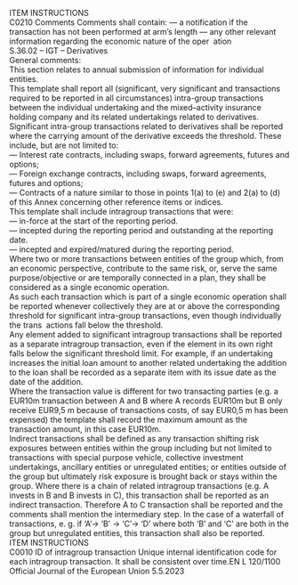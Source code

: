  
ITEM  INSTRUCTIONS  
C0210  Comments  Comments shall contain: 
— a notification if the transaction has not been performed at arm’s length 
— any other relevant information regarding the economic nature of the oper ­
ation  
S.36.02 – IGT – Derivatives  
General comments:  
This section relates to annual submission of information for individual entities.  
This template shall report all (significant, very significant and transactions required to be reported in all circumstances) 
intra-group transactions between the individual undertaking and the mixed–activity insurance holding company and its 
related undertakings related to derivatives. Significant intra-group transactions related to derivatives shall be reported 
where the carrying amount of the derivative exceeds the threshold. These include, but are not limited to:  
— Interest rate contracts, including swaps, forward agreements, futures and options;  
— Foreign exchange contracts, including swaps, forward agreements, futures and options;  
— Contracts of a nature similar to those in points 1(a) to (e) and 2(a) to (d) of this Annex concerning other reference 
items or indices.  
This template shall include intragroup transactions that were:  
— in-force at the start of the reporting period.  
— incepted during the reporting period and outstanding at the reporting date.  
— incepted and expired/matured during the reporting period.  
Where two or more transactions between entities of the group which, from an economic perspective, contribute to the 
same risk, or, serve the same purpose/objective or are temporally connected in a plan, they shall be considered as a 
single economic operation.  
As such each transaction which is part of a single economic operation shall be reported whenever collectively they are 
at or above the corresponding threshold for significant intra-group transactions, even though individually the trans ­
actions fall below the threshold.  
Any element added to significant intragroup transactions shall be reported as a separate intragroup transaction, even if 
the element in its own right falls below the significant threshold limit. For example, if an undertaking increases the 
initial loan amount to another related undertaking the addition to the loan shall be recorded as a separate item with its 
issue date as the date of the addition.  
Where the transaction value is different for two transacting parties (e.g. a EUR10m transaction between A and B where 
A records EUR10m but B only receive EUR9,5 m because of transactions costs, of say EUR0,5 m has been expensed) the 
template shall record the maximum amount as the transaction amount, in this case EUR10m.  
Indirect transactions shall be defined as any transaction shifting risk exposures between entities within the group 
including but not limited to transactions with special purpose vehicle, collective investment undertakings, ancillary 
entities or unregulated entities; or entities outside of the group but ultimately risk exposure is brought back or stays 
within the group. Where there is a chain of related intragroup transactions (e.g. A invests in B and B invests in C), this 
transaction shall be reported as an indirect transaction. Therefore A to C transaction shall be reported and the 
comments shall mention the intermediary step. In the case of a waterfall of transactions, e. g. if ‘A’-> ‘B’ -> ‘C’-> ‘D’ 
where both ‘B’ and ‘C’ are both in the group but unregulated entities, this transaction shall also be reported.  
ITEM  INSTRUCTIONS  
C0010  ID of intragroup transaction  Unique internal identification code for each intragroup transaction. It shall be 
consistent over time.EN  L 120/1100 Official Journal of the European Union 5.5.2023